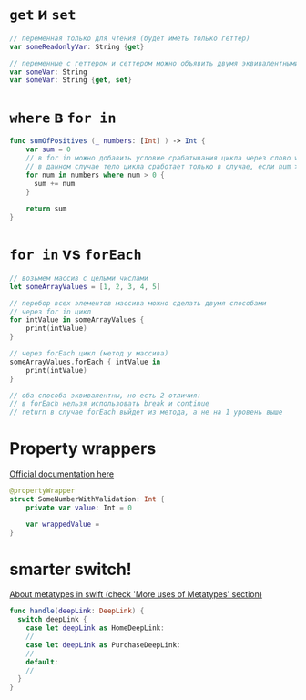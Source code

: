 # `get` и `set`
```swift
// переменная только для чтения (будет иметь только геттер)
var someReadonlyVar: String {get}

// переменные с геттером и сеттером можно объявить двумя эквивалентными способами:
var someVar: String
var someVar: String {get, set}
```

# `where` в `for in`
```swift
func sumOfPositives (_ numbers: [Int] ) -> Int {
    var sum = 0
    // в for in можно добавить условие срабатывания цикла через слово where
    // в данном случае тело цикла сработает только в случае, если num > 0
    for num in numbers where num > 0 {
      sum += num  
    }
    
    return sum
}
```


# `for in` vs `forEach`
```swift
// возьмем массив с целыми числами
let someArrayValues = [1, 2, 3, 4, 5]

// перебор всех элементов массива можно сделать двумя способами
// через for in цикл
for intValue in someArrayValues {
	print(intValue)
}

// через forEach цикл (метод у массива)
someArrayValues.forEach { intValue in
	print(intValue)
}

// оба способа эквивалентны, но есть 2 отличия:
// в forEach нельзя использовать break и continue
// return в случае forEach выйдет из метода, а не на 1 уровень выше
```

# Property wrappers
[Official documentation here](https://docs.swift.org/swift-book/documentation/the-swift-programming-language/properties/#Property-Wrappers)
```swift
@propertyWrapper
struct SomeNumberWithValidation: Int {
	private var value: Int = 0

	var wrappedValue = 
}
```


# smarter switch!
[About metatypes in swift (check 'More uses of Metatypes' section)](https://swiftrocks.com/whats-type-and-self-swift-metatypes.html)
```swift
func handle(deepLink: DeepLink) {
  switch deepLink {
    case let deepLink as HomeDeepLink:
    //
    case let deepLink as PurchaseDeepLink:
    // 
    default:
    //
  }
}
```